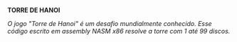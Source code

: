 **TORRE DE HANOI**

_O jogo "Torre de Hanoi" é um desafio mundialmente conhecido. Esse código escrito em assembly NASM x86 resolve a torre com 1 até 99 discos._

